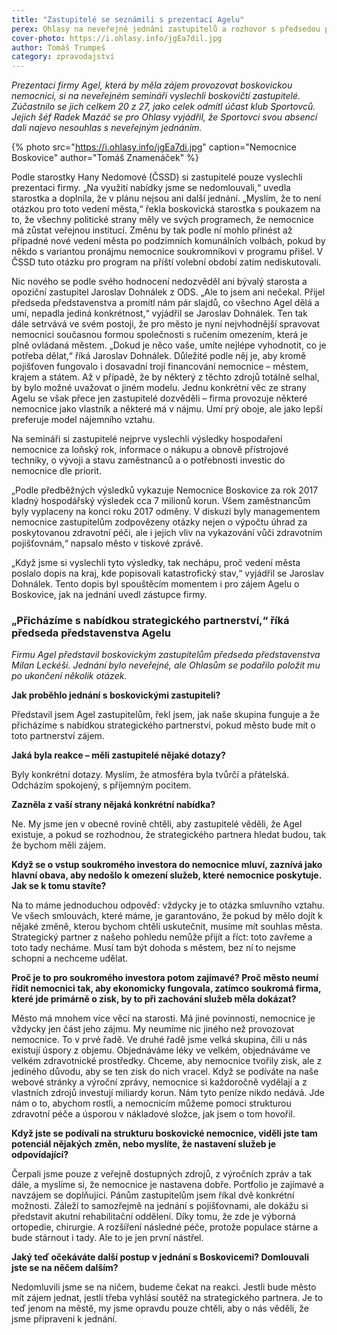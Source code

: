 ```yaml
---
title: "Zastupitelé se seznámili s prezentací Agelu"
perex: Ohlasy na neveřejné jednání zastupitelů a rozhovor s předsedou představenstva Agelu
cover-photo: https://i.ohlasy.info/jgEa7dil.jpg
author: Tomáš Trumpeš
category: zpravodajství
---
```


*Prezentaci firmy Agel, která by měla zájem provozovat boskovickou nemocnici, si na neveřejném semináři vyslechli boskovičtí zastupitelé. Zúčastnilo se jich celkem 20 z 27, jako celek odmítl účast klub Sportovců. Jejich šéf Radek Mazáč se pro Ohlasy vyjádřil, že Sportovci svou absencí dali najevo nesouhlas s neveřejným jednáním.*

{% photo src="https://i.ohlasy.info/jgEa7di.jpg" caption="Nemocnice Boskovice" author="Tomáš Znamenáček" %}

Podle starostky Hany Nedomové (ČSSD) si zastupitelé pouze vyslechli prezentaci firmy. „Na využití nabídky jsme se nedomlouvali,“ uvedla starostka a doplnila, že v plánu nejsou ani další jednání. „Myslím, že to není otázkou pro toto vedení města,“ řekla boskovická starostka s poukazem na to, že všechny politické strany měly ve svých programech, že nemocnice má zůstat veřejnou institucí. Změnu by tak podle ní mohlo přinést až případné nové vedení města po podzimních komunálních volbách, pokud by někdo s variantou pronájmu nemocnice soukromníkovi v programu přišel. V ČSSD tuto otázku pro program na příští volební období zatím nediskutovali.

Nic nového se podle svého hodnocení nedozvěděl ani bývalý starosta a opoziční zastupitel Jaroslav Dohnálek z ODS. „Ale to jsem ani nečekal. Přijel předseda představenstva a promítl nám pár slajdů, co všechno Agel dělá a umí, nepadla jediná konkrétnost,“ vyjádřil se Jaroslav Dohnálek. Ten tak dále setrvává ve svém postoji, že pro město je nyní nejvhodnější spravovat nemocnici současnou formou společnosti s ručením omezením, která je plně ovládaná městem. „Dokud je něco vaše, umíte nejlépe vyhodnotit, co je potřeba dělat,“ říká Jaroslav Dohnálek. Důležité podle něj je, aby kromě pojišťoven fungovalo i dosavadní trojí financování nemocnice – městem, krajem a státem. Až v případě, že by některý z těchto zdrojů totálně selhal, by bylo možné uvažovat o jiném modelu. Jednu konkrétní věc ze strany Agelu se však přece jen zastupitelé dozvěděli – firma provozuje některé nemocnice jako vlastník a některé má v nájmu. Umí prý oboje, ale jako lepší preferuje model nájemního vztahu.

Na semináři si zastupitelé nejprve vyslechli výsledky hospodaření nemocnice za loňský rok, informace o nákupu a obnově přístrojové techniky, o vývoji a stavu zaměstnanců a o potřebnosti investic do nemocnice dle priorit. 

„Podle předběžných výsledků vykazuje Nemocnice Boskovice za rok 2017 kladný hospodářský výsledek cca 7 milionů korun. Všem zaměstnancům byly vyplaceny na konci roku 2017 odměny. V diskuzi byly managementem nemocnice zastupitelům zodpovězeny otázky nejen o výpočtu úhrad za poskytovanou zdravotní péči, ale i jejich vliv na vykazování vůči zdravotním pojišťovnám,“ napsalo město v tiskové zprávě.

„Když jsme si vyslechli tyto výsledky, tak nechápu, proč vedení města poslalo dopis na kraj, kde popisovali katastrofický stav,“ vyjádřil se Jaroslav Dohnálek. Tento dopis byl spouštěcím momentem i pro zájem Agelu o Boskovice, jak na jednání uvedl zástupce firmy. 

### „Přicházíme s nabídkou strategického partnerství,“ říká předseda představenstva Agelu

*Firmu Agel představil boskovickým zastupitelům předseda představenstva Milan Leckéši. Jednání bylo neveřejné, ale Ohlasům se podařilo položit mu po ukončení několik otázek.*

**Jak proběhlo jednání s boskovickými zastupiteli?**

Představil jsem Agel zastupitelům, řekl jsem, jak naše skupina funguje a že přicházíme s nabídkou strategického partnerství, pokud město bude mít o toto partnerství zájem.

**Jaká byla reakce – měli zastupitelé nějaké dotazy?**

Byly konkrétní dotazy. Myslím, že atmosféra byla tvůrčí a přátelská. Odcházím spokojený, s příjemným pocitem.

**Zazněla z vaší strany nějaká konkrétní nabídka?**

Ne. My jsme jen v obecné rovině chtěli, aby zastupitelé věděli, že Agel existuje, a pokud se rozhodnou, že strategického partnera hledat budou, tak že bychom měli zájem.

**Když se o vstup soukromého investora do nemocnice mluví, zaznívá jako hlavní obava, aby nedošlo k omezení služeb, které nemocnice poskytuje. Jak se k tomu stavíte?**

Na to máme jednoduchou odpověď: vždycky je to otázka smluvního vztahu. Ve všech smlouvách, které máme, je garantováno, že pokud by mělo dojít k nějaké změně, kterou bychom chtěli uskutečnit, musíme mít souhlas města. Strategický partner z našeho pohledu nemůže přijít a říct: toto zavřeme a toto tady necháme. Musí tam být dohoda s městem, bez ní to nejsme schopni a nechceme udělat.

**Proč je to pro soukromého investora potom zajímavé? Proč město neumí řídit nemocnici tak, aby ekonomicky fungovala, zatímco soukromá firma, které jde primárně o zisk, by to při zachování služeb měla dokázat?**

Město má mnohem více věcí na starosti. Má jiné povinnosti, nemocnice je vždycky jen část jeho zájmu. My neumíme nic jiného než provozovat nemocnice. To v prvé řadě. Ve druhé řadě jsme velká skupina, čili u nás existují úspory z objemu. Objednáváme léky ve velkém, objednáváme ve velkém zdravotnické prostředky. Chceme, aby nemocnice tvořily zisk, ale z jediného důvodu, aby se ten zisk do nich vracel. Když se podíváte na naše webové stránky a výroční zprávy, nemocnice si každoročně vydělají a z vlastních zdrojů investují miliardy korun. Nám tyto peníze nikdo nedává. Jde nám o to, abychom rostli, a nemocnicím můžeme pomoci strukturou zdravotní péče a úsporou v nákladové složce, jak jsem o tom hovořil.

**Když jste se podívali na strukturu boskovické nemocnice, viděli jste tam potenciál nějakých změn, nebo myslíte, že nastavení služeb je odpovídající?**

Čerpali jsme pouze z veřejně dostupných zdrojů, z výročních zpráv a tak dále, a myslíme si, že nemocnice je nastavena dobře. Portfolio je zajímavé a navzájem se doplňující. Pánům zastupitelům jsem říkal dvě konkrétní možnosti. Záleží to samozřejmě na jednání s pojišťovnami, ale dokážu si představit akutní rehabilitační oddělení. Díky tomu, že zde je výborná ortopedie, chirurgie. A rozšíření následné péče, protože populace stárne a bude stárnout i tady. Ale to je jen první nástřel.

**Jaký teď očekáváte další postup v jednání s Boskovicemi? Domlouvali jste se na něčem dalším?**

Nedomluvili jsme se na ničem, budeme čekat na reakci. Jestli bude město mít zájem jednat, jestli třeba vyhlásí soutěž na strategického partnera. Je to teď jenom na městě, my jsme opravdu pouze chtěli, aby o nás věděli, že jsme připraveni k jednání.
